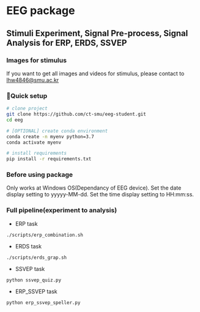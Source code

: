 # EEG package

## Stimuli Experiment, Signal Pre-process, Signal Analysis for ERP, ERDS, SSVEP

### Images for stimulus
If you want to get all images and videos for stimulus,
please contact to <lhw4846@smu.ac.kr>

### 🚀Quick setup

```bash
# clone project
git clone https://github.com/ct-smu/eeg-student.git
cd eeg

# [OPTIONAL] create conda environment
conda create -n myenv python=3.7
conda activate myenv

# install requirements
pip install -r requirements.txt
```

### Before using package
Only works at Windows OS(Dependancy of EEG device).
Set the date display setting to yyyyy-MM-dd.
Set the time display setting to HH:mm:ss.

### Full pipeline(experiment to analysis)

* ERP task
```shell
./scripts/erp_combination.sh
```

* ERDS task
```shell
./scripts/erds_grap.sh
```

* SSVEP task
```shell
python ssvep_quiz.py
```

* ERP_SSVEP task
```shell
python erp_ssvep_speller.py
```